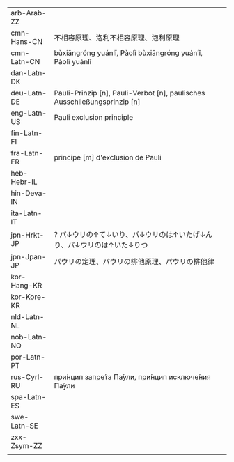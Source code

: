 | | | |
|-|-|-|
| arb-Arab-ZZ |  |  |
| cmn-Hans-CN | 不相容原理、泡利不相容原理、泡利原理 |  |
| cmn-Latn-CN | bùxiāngróng yuánlǐ, Pàolì bùxiāngróng yuánlǐ, Pàolì yuánlǐ |  |
| dan-Latn-DK |  |  |
| deu-Latn-DE | Pauli-Prinzip [n], Pauli-Verbot [n], paulisches Ausschließungsprinzip [n] |  |
| eng-Latn-US | Pauli exclusion principle |  |
| fin-Latn-FI |  |  |
| fra-Latn-FR | principe [m] d'exclusion de Pauli |  |
| heb-Hebr-IL |  |  |
| hin-Deva-IN |  |  |
| ita-Latn-IT |  |  |
| jpn-Hrkt-JP | ? パ↓ウリの↑て↓いり、パ↓ウリのは↑いたげ↓んり、パ↓ウリのは↑いた↓りつ |  |
| jpn-Jpan-JP | パウリの定理、パウリの排他原理、パウリの排他律 |  |
| kor-Hang-KR |  |  |
| kor-Kore-KR |  |  |
| nld-Latn-NL |  |  |
| nob-Latn-NO |  |  |
| por-Latn-PT |  |  |
| rus-Cyrl-RU | при́нцип запре́та Па́ули, при́нцип исключе́ния Па́ули |  |
| spa-Latn-ES |  |  |
| swe-Latn-SE |  |  |
| zxx-Zsym-ZZ |  |  |
|  |  |  |
